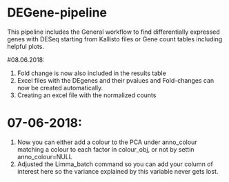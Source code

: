 # DEGene-pipeline

This pipeline includes the General workflow to find differentially expressed genes with DESeq starting from Kallisto files or Gene count tables including helpful plots.

#08.06.2018:
1) Fold change is now also included in the results table
2) Excel files with the DEgenes and their pvalues and Fold-changes can now be created automatically.
3) Creating an excel file with the normalized counts

# 07-06-2018: 
1) Now you can either add a colour to the PCA under anno_colour matching a colour to each factor in colour_obj, or not by settin anno_colour=NULL
2) Adjusted the Limma_batch command so you can add your column of interest here so the variance explained by this variable never gets lost.
